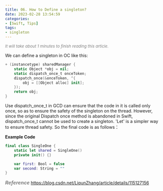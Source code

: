 ```yaml
---
title: 06. How to Define a singleton?
date: 2023-02-28 13:54:59
categories: 
- [Swift, Tips]
tags:
- singleton
---
```


<font color=gray size=2>*It will take about 1 minutes to finish reading this article.*</font>


We can define a singleton in OC like this:
```Swift
+ (instancetype) sharedManager {
    static Object *obj = nil;
    static dispatch_once_t onceToken;
    dispatch_once(&onceToken, ^{
        obj = [[Object alloc] init];
    });
    return obj;
}
```
Use dispatch_once_t in GCD can ensure that the code in it is called only once, so as to ensure the safety of the singleton on the thread. However, since the original Dispatch once method is abandoned in Swift, dispatch_once_t cannot be used to create a singleton. 'Let' is a simpler way to ensure thread safety. So the final code is as follows：

<strong> Example Code</strong>
```Swift 
final class SingleOne {
    static let shared = SingleOne()
    private init() {}

    var first: Bool = false
    var second: String = ""
}
```

**<font color=gray size=3 >*Reference*</font>** <https://blog.csdn.net/LiqunZhang/article/details/115127156>
